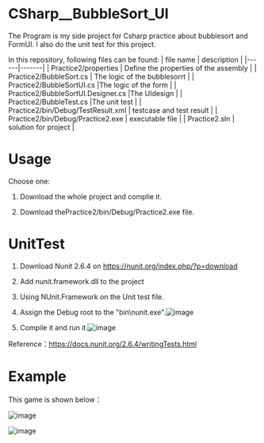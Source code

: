 # CSharp__BubbleSort_UI
The Program is my side project for Csharp practice about bubblesort and FormUI. 
I also do the unit test for this project.

In this repository, following files can be found:
| file name | description |
|------|-------|
| Practice2/properties  | Define the properties of the assembly |
| Practice2/BubbleSort.cs  | The logic of the bubblesorrt |
| Practice2/BubbleSortUI.cs  |The logic of the form |
| Practice2/BubbleSortUI.Designer.cs |The UIdesign |
| Practice2/BubbleTest.cs  |The unit test |
| Practice2/bin/Debug/TestResult.xml | testcase and test result |
| Practice2/bin/Debug/Practice2.exe | executable file |
| Practice2.sln | solution for project |

# Usage
Choose one:

1. Download the whole project and complie it.

2. Download thePractice2/bin/Debug/Practice2.exe file.

# UnitTest

1. Download Nunit 2.6.4 on https://nunit.org/index.php/?p=download
2. Add nunit.framework.dll to the project
3. Using NUnit.Framework on the Unit test file.
4. Assign the Debug root to the  "bin\nunit.exe".![image](https://user-images.githubusercontent.com/34390301/165702953-686c219d-cec9-4b8f-a2b4-80c565ae2558.png)

5. Compile it and run it.![image](https://user-images.githubusercontent.com/34390301/165703411-95b63bc5-468c-4a9d-b172-44c821cbfc4f.png)


Reference：https://docs.nunit.org/2.6.4/writingTests.html

# Example

This game is shown below：

![image](https://user-images.githubusercontent.com/34390301/165882250-fe725d06-5087-4202-b52c-0b66e3f589c7.png)

![image](https://user-images.githubusercontent.com/34390301/165882277-1800ea69-731c-469b-85fb-4b699b6f18a2.png)

